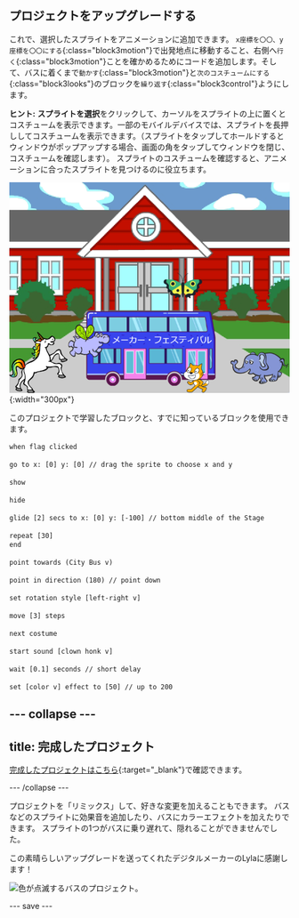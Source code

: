 ## プロジェクトをアップグレードする

これで、選択したスプライトをアニメーションに追加できます。 `x座標を〇〇、y座標を〇〇にする`{:class="block3motion"}で出発地点に移動すること、右側へ`行く`{:class="block3motion"}ことを確かめるためにコードを追加します。そして、バスに着くまで`動かす`{:class="block3motion"}と`次のコスチュームにする`{:class="block3looks"}のブロックを`繰り返す`{:class="block3control"}ようにします。

**ヒント:** **スプライトを選択**をクリックして、カーソルをスプライトの上に置くとコスチュームを表示できます。一部のモバイルデバイスでは、スプライトを長押ししてコスチュームを表示できます。（スプライトをタップしてホールドするとウィンドウがポップアップする場合、画面の角をタップしてウィンドウを閉じ、コスチュームを確認します）。 スプライトのコスチュームを確認すると、アニメーションに合ったスプライトを見つけるのに役立ちます。

!["メーカー・フェスティバル"と書かれているバスに向かって歩くスプライト 。](images/bus-upgrade.png){:width="300px"}

このプロジェクトで学習したブロックと、すでに知っているブロックを使用できます。

```blocks3
when flag clicked

go to x: [0] y: [0] // drag the sprite to choose x and y

show

hide

glide [2] secs to x: [0] y: [-100] // bottom middle of the Stage

repeat [30]
end

point towards (City Bus v)

point in direction (180) // point down

set rotation style [left-right v]

move [3] steps

next costume

start sound [clown honk v]

wait [0.1] seconds // short delay

set [color v] effect to [50] // up to 200
```

--- collapse ---
---
title: 完成したプロジェクト
---

[完成したプロジェクトはこちら](https://scratch.mit.edu/projects/724160134/){:target="_blank"}で確認できます。

--- /collapse ---

プロジェクトを「リミックス」して、好きな変更を加えることもできます。 バスなどのスプライトに効果音を追加したり、バスにカラーエフェクトを加えたりできます。 スプライトの1つがバスに乗り遅れて、隠れることができませんでした。

この素晴らしいアップグレードを送ってくれたデジタルメーカーのLylaに感謝します！

![色が点滅するバスのプロジェクト。](images/Lyla-bus.gif)

--- save ---
